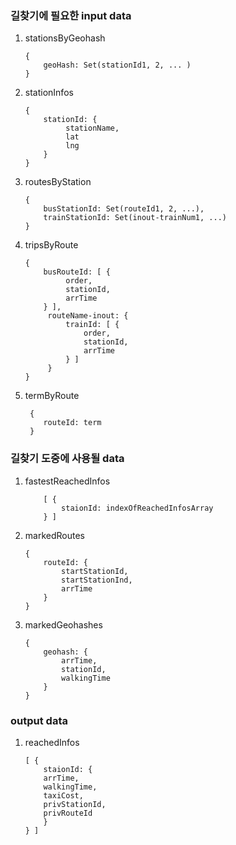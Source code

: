 ### 길찾기에 필요한 input data

1. stationsByGeohash

   ```
   {
       geoHash: Set(stationId1, 2, ... )
   }
   ```

2. stationInfos

   ```
   {
       stationId: {
            stationName,
            lat
            lng
       }
   }

   ```

3. routesByStation

   ```
   {
       busStationId: Set(routeId1, 2, ...),
       trainStationId: Set(inout-trainNum1, ...)
   }
   ```

4. tripsByRoute
   ```
   {
       busRouteId: [ {
            order,
            stationId,
            arrTime
       } ],
        routeName-inout: {
            trainId: [ {
                order,
                stationId,
                arrTime
            } ]
        }
   }
   ```
5. termByRoute
   ```
    {
       routeId: term
    }
   ```

### 길찾기 도중에 사용될 data

1. fastestReachedInfos

   ```
       [ {
           staionId: indexOfReachedInfosArray
       } ]
   ```

2. markedRoutes

   ```
   {
       routeId: {
           startStationId,
           startStationInd,
           arrTime
       }
   }
   ```

3. markedGeohashes
   ```
   {
       geohash: {
           arrTime,
           stationId,
           walkingTime
       }
   }
   ```

### output data

1. reachedInfos

   ```
   [ {
       staionId: {
       arrTime,
       walkingTime,
       taxiCost,
       privStationId,
       privRouteId
       }
   } ]
   ```
